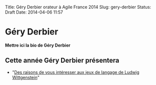 Title: Géry Derbier orateur à Agile France 2014 
Slug: gery-derbier
Status: Draft
Date: 2014-04-06 11:57

# Géry Derbier

**Mettre ici la bio de Géry Derbier**
## Cette année Géry Derbier présentera

* "[Des raisons de vous intéresser aux jeux de langage de Ludwig Wittgenstein](../sessions/des-raisons-de-vous-interesser-aux-jeux-de-langage-de-ludwig-wittgenstein.html)"



